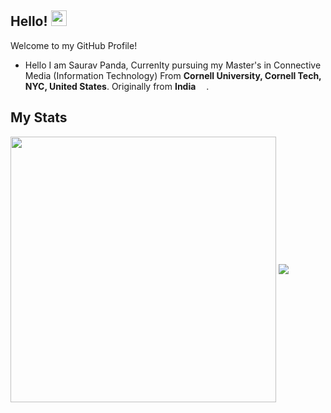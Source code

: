 ## Hello! <img src="https://media.giphy.com/media/hvRJCLFzcasrR4ia7z/giphy.gif" width="25px">

Welcome to my GitHub Profile!</br>

- Hello I am Saurav Panda, Currenlty pursuing my Master's in Connective Media (Information Technology) From **Cornell University, Cornell Tech, NYC, United States**. Originally from **India** <img src="https://www.countryflags.com/wp-content/uploads/india-flag-png-large.png" width="13"/>. 




## My Stats

  <img align="center" src="https://github-readme-stats.vercel.app/api?username=sauravpanda&count_private=true&show_icons=true&bg_color=45,000000,333333&text_color=FFFFFF&title_color=00ff00&icon_color=ffff33&count_private=true" width="425" />

  <img align="center" src="https://github-readme-stats.vercel.app/api/top-langs/?username=sauravpanda&layout=compact&bg_color=45,000000,333333&title_color=00ff00&text_color=FFFFFF&count_private=true" />
